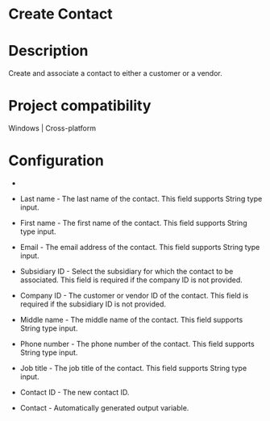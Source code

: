 ﻿# Create Contact

# Description

Create and associate a contact to either a customer or a vendor.

# Project compatibility

Windows | Cross-platform

# Configuration

* 
* Last name - The last name of the contact. This field supports String type input.
* First name - The first name of the contact. This field supports String type input.
* Email - The email address of the contact. This field supports String type input.
* Subsidiary ID - Select the subsidiary for which the contact to be associated. This field is required if the company ID is not provided.
* Company ID - The customer or vendor ID of the contact. This field is required if the subsidiary ID is not provided.







* Middle name - The middle name of the contact. This field supports String type input.
* Phone number - The phone number of the contact. This field supports String type input.
* Job title - The job title of the contact. This field supports String type input.



* Contact ID - The new contact ID.
* Contact - Automatically generated output variable.
